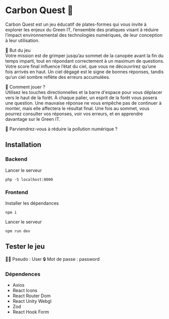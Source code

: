 # Carbon Quest 🤖

 Carbon Quest est un jeu éducatif de plates-formes qui vous invite à explorer les enjeux du Green IT, l’ensemble des pratiques visant à réduire l’impact environnemental des technologies numériques, de leur conception à leur utilisation.

🎯 But du jeu<br />
Votre mission est de grimper jusqu’au sommet de la canopée avant la fin du temps imparti, tout en répondant correctement à un maximum de questions. Votre score final influence l’état du ciel, que vous ne découvrirez qu’une fois arrivés en haut. Un ciel dégagé est le signe de bonnes réponses, tandis qu’un ciel sombre reflète des erreurs accumulées.

👾 Comment jouer ?<br />
Utilisez les touches directionnelles et la barre d'espace pour vous déplacer vers le haut de la forêt.
À chaque palier, un esprit de la forêt vous posera une question.
Une mauvaise réponse ne vous empêche pas de continuer à monter, mais elle affectera le résultat final.
Une fois au sommet, vous pourrez consulter vos réponses, voir vos erreurs, et en apprendre davantage sur le Green IT.

💪 Parviendrez-vous à réduire la pollution numérique ?

 ## Installation
 ### Backend
Lancer le serveur
```
php -S localhost:8000
 ```


 ### Frontend
Installer les dépendances
 ```
 npm i
 ```

Lancer le serveur
 ```
 npm run dev
 ```

## Tester le jeu
👩‍💻 Pseudo : User
🔒 Mot de passe : password

 ### Dépendences
- Axios
- React Icons
- React Router Dom
- React Unity Webgl
- Zod
- React Hook Form
